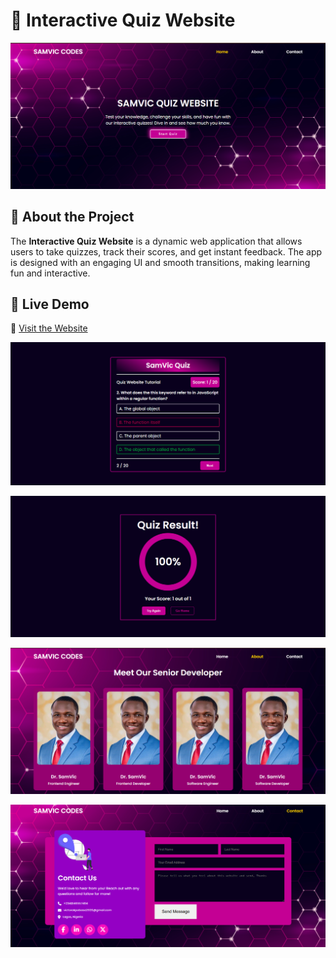 # 🧠 Interactive Quiz Website

![Project Preview](./images/quiz1.png)

## 🌟 About the Project  
The **Interactive Quiz Website** is a dynamic web application that allows users to take quizzes, track their scores, and get instant feedback. The app is designed with an engaging UI and smooth transitions, making learning fun and interactive.

## 🚀 Live Demo  
🔗 [Visit the Website](https://samvicquiz-website.vercel.app/)

![Project Preview](./images/quiz2.png)

![Project Preview](./images/quiz5.png)

![Project Preview](./images/quiz3.png)

![Project Preview](./images/quiz4.png)

